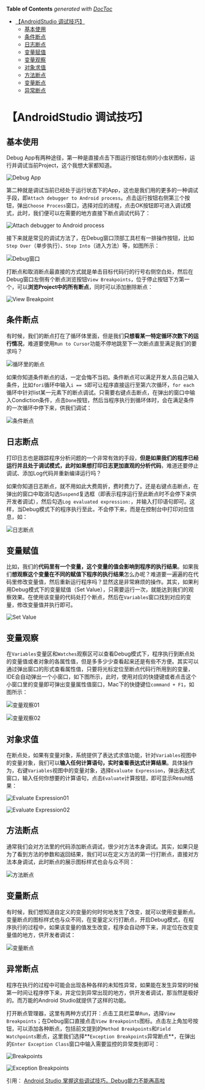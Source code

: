 <!-- START doctoc generated TOC please keep comment here to allow auto update -->
<!-- DON'T EDIT THIS SECTION, INSTEAD RE-RUN doctoc TO UPDATE -->
**Table of Contents**  *generated with [DocToc](https://github.com/thlorenz/doctoc)*

- [【AndroidStudio 调试技巧】](#androidstudio-%E8%B0%83%E8%AF%95%E6%8A%80%E5%B7%A7)
  - [基本使用](#%E5%9F%BA%E6%9C%AC%E4%BD%BF%E7%94%A8)
  - [条件断点](#%E6%9D%A1%E4%BB%B6%E6%96%AD%E7%82%B9)
  - [日志断点](#%E6%97%A5%E5%BF%97%E6%96%AD%E7%82%B9)
  - [变量赋值](#%E5%8F%98%E9%87%8F%E8%B5%8B%E5%80%BC)
  - [变量观察](#%E5%8F%98%E9%87%8F%E8%A7%82%E5%AF%9F)
  - [对象求值](#%E5%AF%B9%E8%B1%A1%E6%B1%82%E5%80%BC)
  - [方法断点](#%E6%96%B9%E6%B3%95%E6%96%AD%E7%82%B9)
  - [变量断点](#%E5%8F%98%E9%87%8F%E6%96%AD%E7%82%B9)
  - [异常断点](#%E5%BC%82%E5%B8%B8%E6%96%AD%E7%82%B9)

<!-- END doctoc generated TOC please keep comment here to allow auto update -->

# 【AndroidStudio 调试技巧】

## 基本使用

Debug App有两种途径，第一种是直接点击下图运行按钮右侧的小虫状图标，运行并调试当前Project，这个我想大家都知道。

![Debug App](http://upload-images.jianshu.io/upload_images/9028834-9827963a058515e4.png?imageMogr2/auto-orient/strip%7CimageView2/2/w/1240)

第二种就是调试当前已经处于运行状态下的App，这也是我们用的更多的一种调试手段，即`Attach debugger to Android process`。点击运行按钮右侧第三个按钮，弹出`Choose Process`窗口，选择对应的进程，点击OK按钮即可进入调试模式，此时，我们便可以在需要的地方直接下断点调试代码了：

![Attach debugger to Android process](http://upload-images.jianshu.io/upload_images/9028834-dbab525dc3b31124.png?imageMogr2/auto-orient/strip%7CimageView2/2/w/1240)

接下来就是常见的调试方法了，在Debug窗口顶部工具栏有一排操作按钮，比如`Step Over`（单步执行）、`Step Into`（进入方法）等，如图所示：

![Debug窗口](http://upload-images.jianshu.io/upload_images/9028834-cb708a5203c2b1b1.png?imageMogr2/auto-orient/strip%7CimageView2/2/w/1240)

打断点和取消断点最直接的方式就是单击目标代码行的行号右侧空白处，然后在Debug窗口左侧有个断点浏览按钮`View Breakpoints`，位于停止按钮下方第一个，可以**浏览Project中的所有断点**，同时可以添加删除断点：

![View Breakpoint](http://upload-images.jianshu.io/upload_images/9028834-6c4e5c936629be83.png?imageMogr2/auto-orient/strip%7CimageView2/2/w/1240)

## 条件断点



有时候，我们的断点打在了循环体里面，但是我们**只想看某一特定循环次数下的运行情况**，难道要使用`Run to Cursor`功能不停地跳至下一次断点直至满足我们的要求吗？

![循环里的断点](http://upload-images.jianshu.io/upload_images/9028834-fc774878efdb0170.png?imageMogr2/auto-orient/strip%7CimageView2/2/w/1240)

如果你知道条件断点的话，一定会悔不当初。条件断点可以满足开发人员自己输入条件，比如`fori`循环中输入`i == 5`即可让程序直接运行至第六次循环，`for each`循环中针对list某一元素下的断点调试。只需要右键点击断点，在弹出的窗口中输入Condiction条件，点击`Done`按钮，然后当程序执行到循环体时，会在满足条件的一次循环中停下来，供我们调试：

![条件断点](http://upload-images.jianshu.io/upload_images/9028834-223baf1ef33a0d73.png?imageMogr2/auto-orient/strip%7CimageView2/2/w/1240)

## 日志断点



打印日志也是跟踪程序分析问题的一个非常有效的手段，**但是如果我们的程序已经运行并且处于调试模式，此时如果想打印日志更加直观的分析代码**，难道还要停止调试、添加Log代码并重新编译运行吗？

如果你知道日志断点，就不用如此大费周折，费时费力了。还是右键点击断点，在弹出的窗口中取消勾选`Suspend`复选框（即表示程序运行至此断点时不会停下来供开发者调试），然后勾选`Log evaluated expression:`，并输入打印语句即可。这样，当Debug模式下的程序执行至此，不会停下来，而是在控制台中打印对应信息，如：

![日志断点](http://upload-images.jianshu.io/upload_images/9028834-dd9f1070161aad26.png?imageMogr2/auto-orient/strip%7CimageView2/2/w/1240)

## 变量赋值



比如，我们的**代码里有一个变量，这个变量的值会影响到程序的执行结果**。如果我们**想观察这个变量在不同的赋值下程序的执行结果**怎么办呢？难道要一遍遍的在代码里修改变量值，然后重新运行程序吗？显然这是非常麻烦的操作。其实，如果利用Debug模式下的变量赋值（Set Value），只需要运行一次，就能达到我们的观察效果。在使用该变量的代码处打个断点，然后在`Variables`窗口找到对应的变量，修改变量值并执行即可。

![Set Value](http://upload-images.jianshu.io/upload_images/9028834-6c2e8f64b70ce30a.png?imageMogr2/auto-orient/strip%7CimageView2/2/w/1240)

## 变量观察



在`Variables`变量区和`Watches`观察区可以查看Debug模式下，程序执行到断点处的变量值或者对象的各属性值，但是多多少少查看起来还是有些不方便。其实可以通过弹出窗口的形式查看属性值，只要将光标定位至断点代码行所用到的变量，IDE会自动弹出一个小窗口，如下图所示，此时，使用对应的快捷键或者点击这个小窗口里的变量即可弹出变量属性值窗口，Mac下的快捷键位`command + F1`，如图所示：

![变量观察01](http://upload-images.jianshu.io/upload_images/9028834-0e16d90bc84f36f0.png?imageMogr2/auto-orient/strip%7CimageView2/2/w/1240)

![变量观察02](http://upload-images.jianshu.io/upload_images/9028834-5656561972dabec5.png?imageMogr2/auto-orient/strip%7CimageView2/2/w/1240)

## 对象求值



在断点处，如果有变量对象，系统提供了表达式求值功能，针对`Variables`视图中的变量对象，我们可以**输入任何计算语句，实时查看表达式计算结果**。具体操作为，右键`Variables`视图中的变量对象，选择`Evaluate Expression`，弹出表达式窗口，输入任何你想要的计算语句，点击`Evaluate`计算按钮，即可显示Result结果：

![Evaluate Expression01](http://upload-images.jianshu.io/upload_images/9028834-0aef109e237d4ac3.png?imageMogr2/auto-orient/strip%7CimageView2/2/w/1240)

![Evaluate Expression02](http://upload-images.jianshu.io/upload_images/9028834-97eb2bde6e57f79e.png?imageMogr2/auto-orient/strip%7CimageView2/2/w/1240)

## 方法断点



通常我们会对方法里的代码添加断点调试，很少对方法本身调试。其实，如果只是为了看到方法的参数和返回结果，我们可以在定义方法的第一行打断点，直接对方法本身调试，此时断点的展示图标样式也会与众不同：

![方法断点](http://upload-images.jianshu.io/upload_images/9028834-aa5a65945a76e348.png?imageMogr2/auto-orient/strip%7CimageView2/2/w/1240)

## 变量断点



有时候，我们想知道自定义的变量的何时何地发生了改变，就可以使用变量断点。变量断点的图标样式也与众不同，在变量定义行打断点，开启Debug模式，在程序执行的过程中，如果该变量的值发生改变，程序会自动停下来，并定位在改变变量值的地方，供开发者调试：

![变量断点](http://upload-images.jianshu.io/upload_images/9028834-be6d49f31f62a25d.png?imageMogr2/auto-orient/strip%7CimageView2/2/w/1240)

## 异常断点



程序在执行的过程中可能会出现各种各样的未知性异常，如果能在发生异常的时候第一时间让程序停下来，并定位到异常出现的地方，供开发者调试，那当然是极好的。而万能的Android Studio就提供了这样的功能。

打开断点管理器，这里有两种方式打开：点击工具栏菜单`Run`，选择`View Breakpoints`；在Debug窗口直接点击`View Breakpoints`图标。点击左上角加号按钮，可以添加各种断点，包括前文提到的`Method Breakpoints`和`Field Watchpoints`断点，这里我们选择**`Exception Breakpoints`异常断点**，在弹出的`Enter Exception Class`窗口中输入需要监控的异常类别即可：

![Breakpoints](http://upload-images.jianshu.io/upload_images/9028834-8e89a1ae2fd88206.png?imageMogr2/auto-orient/strip%7CimageView2/2/w/1240)

![Exception Breakpoints](http://upload-images.jianshu.io/upload_images/9028834-f2dea04512c9af56.png?imageMogr2/auto-orient/strip%7CimageView2/2/w/1240)



引用：
[Android Studio 掌握这些调试技巧，Debug能力不能再高啦](https://www.jianshu.com/p/985f788fae2c)
